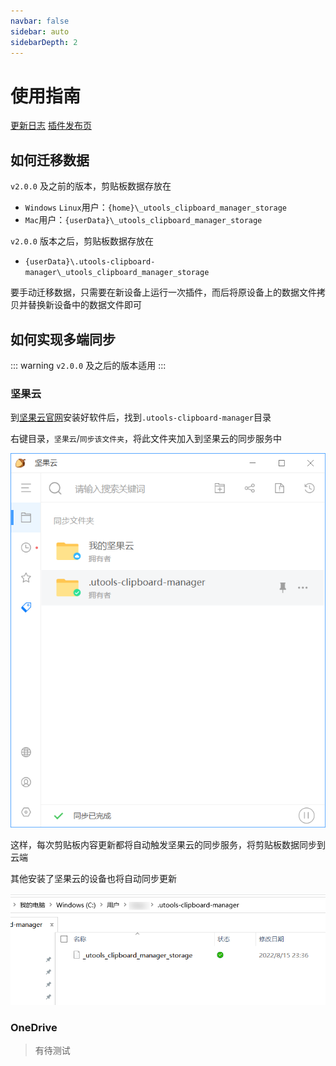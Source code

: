 ```yaml
---
navbar: false
sidebar: auto
sidebarDepth: 2
---
```


# 使用指南

[更新日志](../log/README.md)  [插件发布页](https://yuanliao.info/d/5722/29)

## 如何迁移数据

`v2.0.0` 及之前的版本，剪贴板数据存放在

- `Windows` `Linux`用户：`{home}\_utools_clipboard_manager_storage`
- `Mac`用户：`{userData}\_utools_clipboard_manager_storage`

`v2.0.0` 版本之后，剪贴板数据存放在

- `{userData}\.utools-clipboard-manager\_utools_clipboard_manager_storage`

要手动迁移数据，只需要在新设备上运行一次插件，而后将原设备上的数据文件拷贝并替换新设备中的数据文件即可

## 如何实现多端同步

::: warning
`v2.0.0` 及之后的版本适用
:::

### 坚果云

到[坚果云官网](https://www.jianguoyun.com/#/)安装好软件后，找到`.utools-clipboard-manager`目录

右键目录，`坚果云`/`同步该文件夹`，将此文件夹加入到坚果云的同步服务中

![](./../assets/img0.png)

这样，每次剪贴板内容更新都将自动触发坚果云的同步服务，将剪贴板数据同步到云端

其他安装了坚果云的设备也将自动同步更新

![](../assets/img1.png)

### OneDrive

> 有待测试
